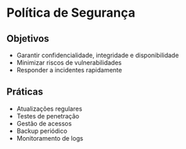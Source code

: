 # Política de Segurança

## Objetivos
- Garantir confidencialidade, integridade e disponibilidade
- Minimizar riscos de vulnerabilidades
- Responder a incidentes rapidamente

## Práticas
- Atualizações regulares
- Testes de penetração
- Gestão de acessos
- Backup periódico
- Monitoramento de logs
